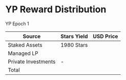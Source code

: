# YP Reward Distribution

YP Epoch 1&#x20;



| Source              | Stars Yield | USD Price |
| ------------------- | ----------- | --------- |
| Staked Assets       | 1980 Stars  |           |
| Managed LP          |             |           |
| Private Investments | -           |           |
| Total               |             |           |

